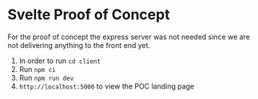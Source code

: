 # Svelte Proof of Concept

For the proof of concept the express server was not needed since we are not delivering anything to the front end yet.

1. In order to run `cd client`
2. Run `npm ci`
3. Run `npm run dev`
4. `http://localhost:5000` to view the POC landing page
